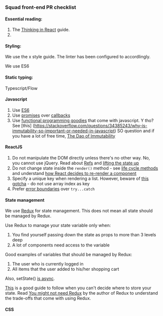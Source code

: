 ### Squad front-end PR checklist

#### Essential reading:

1. The [Thinking in React](https://reactjs.org/docs/thinking-in-react.html) guide.
2. 


#### Styling:

We use the x style guide. The linter has been configured to accordlingly.

We use ES6

#### Static typing:

Typescript/Flow

#### Javascript
1. Use [ES6](https://codeburst.io/javascript-wtf-is-es6-es8-es-2017-ecmascript-dca859e4821c)
2. Use [promises](https://gist.github.com/domenic/3889970) over [callbacks](https://techbrunch.gousto.co.uk/2016/04/22/callback-hell/callbacks.png)
3. Use [functional programming goodies](https://medium.com/jsguru/javascript-functional-programming-map-filter-and-reduce-846ff9ba492d) that come with javascript. Y tho? See [this] (https://stackoverflow.com/questions/34385243/why-is-immutability-so-important-or-needed-in-javascript) SO question and if you have a lot of free time, [The Dao of Immutability](https://medium.com/javascript-scene/the-dao-of-immutability-9f91a70c88cd)
 
#### ReactJS
1. Do not manipulate the DOM directly unless there's no other way. No, you cannot use jQuery. Read about [Refs](https://reactjs.org/docs/refs-and-the-dom.html) and [lifting the state up](https://reactjs.org/docs/lifting-state-up.html)
2. Do not change state inside the `render()` method - see [life cycle methods](https://reactjs.org/docs/state-and-lifecycle.html) and understand [how React decides to re-render a component](http://lucybain.com/blog/2017/react-js-when-to-rerender/)
3. Specify a unique key when rendering a list. However, beware of [this gotcha](https://medium.com/@robinpokorny/index-as-a-key-is-an-anti-pattern-e0349aece318) - do not use array index as key
4. Prefer [error boundaries](https://reactjs.org/blog/2017/07/26/error-handling-in-react-16.html) over `try...catch`

#### State management

We use [Redux](https://redux.js.org/) for state management. This does not mean all state should be managed by Redux.

Use Redux to manage your state variable only when:

1. You find yourself passing down the state as props to more than 3 levels deep
2. A lot of components need access to the variable

Good examples of variables that should be managed by Redux:
1. The user who is currently logged in
2. All items that the user added to his/her shopping cart

Also, setState() [is async](https://medium.com/@wereHamster/beware-react-setstate-is-asynchronous-ce87ef1a9cf3).

[This](https://spin.atomicobject.com/2017/06/07/react-state-vs-redux-state/) is a good guide to follow when you can't decide where to store your state.
Read [You might not need Redux](https://medium.com/@dan_abramov/you-might-not-need-redux-be46360cf367) by the author of Redux to understand the trade-offs that come with using Redux.

#### CSS
